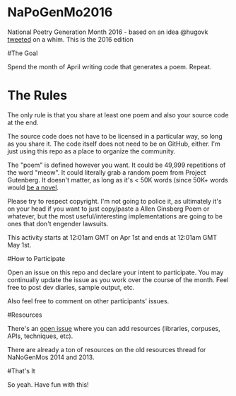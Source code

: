 # NaPoGenMo2016
National Poetry Generation Month 2016 - based on an idea @hugovk [tweeted](https://twitter.com/hugovk/status/582991364889059330) on a whim. This is the 2016 edition

#The Goal

Spend the month of April writing code that generates a poem.
Repeat.


# The Rules

The only rule is that you share at least one poem  and also your source code at the end.

The source code does not have to be licensed in a particular way, so long as you share it. The code itself does not need to be on GitHub, either. I'm just using this repo as a place to organize the community.

The "poem" is defined however you want. It could be 49,999 repetitions of the word "meow". It could literally grab a random poem from Project Gutenberg. It doesn't matter, as long as it's < 50K words (since 50K+ words would [be a novel](https://github.com/dariusk/NaNoGenMo-2014).

Please try to respect copyright. I'm not going to police it, as ultimately it's on your head if you want to just copy/paste a Allen Ginsberg Poem or whatever, but the most useful/interesting implementations are going to be ones that don't engender lawsuits.

This activity starts at 12:01am GMT on Apr 1st and ends at 12:01am GMT May 1st.


#How to Participate

Open an issue on this repo and declare your intent to participate. You may continually update the issue as you work over the course of the month. Feel free to post dev diaries, sample output, etc.

Also feel free to comment on other participants' issues.


#Resources

There's an [open issue](https://github.com/NaPoGenMo/NaPoGenMo2014/issues/1) where you can add resources (libraries, corpuses, APIs, techniques, etc).

There are already a ton of resources on the old resources thread for NaNoGenMos 2014 and 2013.


#That's It

So yeah. Have fun with this!
